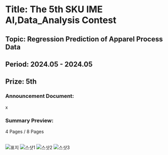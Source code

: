 # Title: The 5th SKU IME AI,Data_Analysis Contest<br/>
## Topic: Regression Prediction of Apparel Process Data<br/>
## Period: 2024.05 - 2024.05 <br/>
## Prize: 5th<br/>

### Announcement Document:<br/>
x

### Summary Preview:<br/>
4 Pages / 8 Pages<br/>
<br/>

![표지](https://github.com/user-attachments/assets/b1dc4e06-56a0-4d8b-a6e2-791a70d2e487)
![스샷1](https://github.com/user-attachments/assets/e875536d-6257-4b92-838d-2f8f879b7a89)
![스샷2](https://github.com/user-attachments/assets/8d55448e-5bae-4d42-ae18-b05986e3c4b7)
![스샷3](https://github.com/user-attachments/assets/84527bc2-5476-465b-945b-90ee47161e02)
